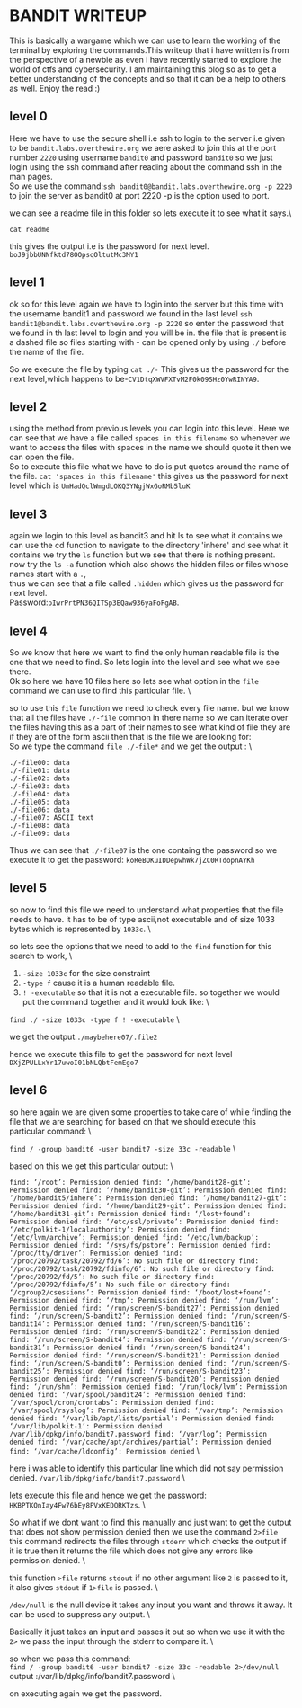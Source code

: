 # BANDIT WRITEUP 

This is basically a wargame which we can use to learn the working of the terminal by exploring the commands.This writeup that i have written is from the perspective of a newbie as even i have recently started to explore the world of ctfs and cybersecurity.
I am maintaining this blog so as to get a better understanding of the concepts and so that it can be a help to others as well.
Enjoy the read :)

## level 0
Here we have to use the secure shell i.e ssh to login to the server i.e given to be
`bandit.labs.overthewire.org` we aere asked to join this at the port number `2220` using username `bandit0` and password `bandit0` so we just login using the ssh command after reading about the command ssh in the man pages.\
So we use the command:`ssh bandit0@bandit.labs.overthewire.org -p 2220` to join the server as bandit0 at port 2220 -p is the option used to port.

we can see a readme file in this folder so lets execute it to see what it says.\

`cat readme`

this gives the output i.e is the password for next level.
`boJ9jbbUNNfktd78OOpsqOltutMc3MY1`

## level 1
ok so for this level again we have to login into the server but this time with the username bandit1 and password we found in the last level 
`ssh bandit1@bandit.labs.overthewire.org -p 2220`
so enter the password that we found in th last level to login and you will be in.
the file that is present is a dashed file so files starting with - can be opened only by using 
`./` before the name of the file.

So we execute the file by typing `cat ./-` This gives us the password for the next level,which happens to be-`CV1DtqXWVFXTvM2F0k09SHz0YwRINYA9`.

## level 2
using the method from previous levels you can login into this level.
Here we can see that we have a file called `spaces in this filename` so whenever we want to access the files with spaces in the name we should quote it then we can open the file. \
So to execute this file what we have to do is put quotes around the name of the file.
`cat 'spaces in this filename'` this gives us the password for next level which is
`UmHadQclWmgdLOKQ3YNgjWxGoRMb5luK`

## level 3
again we login to this level as bandit3 and hit ls to see what it contains
we can use the cd function to navigate to the directory 'inhere' and see what it contains
we try the `ls` function but we see that there is nothing present. \
now try the `ls -a` function which also shows the hidden files or files whose names start with a `.`,  
thus we can see that a file called `.hidden` which gives us the password for next level.  
Password:`pIwrPrtPN36QITSp3EQaw936yaFoFgAB`.

## level 4
So we know that here we want to find the only human readable file is the one that we need to find. So lets login into the level and see what we see there. \
Ok so here we have 10 files here so lets see what option in the `file` command we can use to find this particular file. \

so to use this `file` function we need to check every file name. but we know that all the files have `./-file` common in there name so we can iterate over the files having this as a part of their names to see what kind of file they are if they are of the form ascii then that is the file we are looking for: \
So we type the command `file ./-file*` and we get the output : \

	./-file00: data
	./-file01: data
	./-file02: data
	./-file03: data
	./-file04: data
	./-file05: data
	./-file06: data
	./-file07: ASCII text
	./-file08: data
	./-file09: data

Thus we can see that `./-file07` is the one containg the password so we execute it to get the password: `koReBOKuIDDepwhWk7jZC0RTdopnAYKh`

## level 5
so now to find this file we need to understand what properties that the file needs to have.
it has to be of type ascii,not executable and of size 1033 bytes which is represented by `1033c`.
 \

so lets see the options that we need to add to the `find` function for this search to work, \
1. `-size 1033c` for the size constraint
2. `-type f` cause it is a human readable file.
3. `! -executable` so that it is not a executable file.
so together we would put the command together and it would look like: \

`find ./ -size 1033c -type f ! -executable` \

we get the output:`./maybehere07/.file2`

hence we execute this file to get the password for next level \
`DXjZPULLxYr17uwoI01bNLQbtFemEgo7`

## level 6

so here again we are given some properties to take care of while finding the file that we are searching for based on that we should execute this particular command: \

`find / -group bandit6 -user bandit7 -size 33c -readable` \

based on this we get this particular output: \

`find: ‘/root’: Permission denied
find: ‘/home/bandit28-git’: Permission denied
find: ‘/home/bandit30-git’: Permission denied
find: ‘/home/bandit5/inhere’: Permission denied
find: ‘/home/bandit27-git’: Permission denied
find: ‘/home/bandit29-git’: Permission denied
find: ‘/home/bandit31-git’: Permission denied
find: ‘/lost+found’: Permission denied
find: ‘/etc/ssl/private’: Permission denied
find: ‘/etc/polkit-1/localauthority’: Permission denied
find: ‘/etc/lvm/archive’: Permission denied
find: ‘/etc/lvm/backup’: Permission denied
find: ‘/sys/fs/pstore’: Permission denied
find: ‘/proc/tty/driver’: Permission denied
find: ‘/proc/20792/task/20792/fd/6’: No such file or directory
find: ‘/proc/20792/task/20792/fdinfo/6’: No such file or directory
find: ‘/proc/20792/fd/5’: No such file or directory
find: ‘/proc/20792/fdinfo/5’: No such file or directory
find: ‘/cgroup2/csessions’: Permission denied
find: ‘/boot/lost+found’: Permission denied
find: ‘/tmp’: Permission denied
find: ‘/run/lvm’: Permission denied
find: ‘/run/screen/S-bandit27’: Permission denied
find: ‘/run/screen/S-bandit2’: Permission denied
find: ‘/run/screen/S-bandit14’: Permission denied
find: ‘/run/screen/S-bandit16’: Permission denied
find: ‘/run/screen/S-bandit22’: Permission denied
find: ‘/run/screen/S-bandit4’: Permission denied
find: ‘/run/screen/S-bandit31’: Permission denied
find: ‘/run/screen/S-bandit24’: Permission denied
find: ‘/run/screen/S-bandit21’: Permission denied
find: ‘/run/screen/S-bandit0’: Permission denied
find: ‘/run/screen/S-bandit25’: Permission denied
find: ‘/run/screen/S-bandit23’: Permission denied
find: ‘/run/screen/S-bandit20’: Permission denied
find: ‘/run/shm’: Permission denied
find: ‘/run/lock/lvm’: Permission denied
find: ‘/var/spool/bandit24’: Permission denied
find: ‘/var/spool/cron/crontabs’: Permission denied
find: ‘/var/spool/rsyslog’: Permission denied
find: ‘/var/tmp’: Permission denied
find: ‘/var/lib/apt/lists/partial’: Permission denied
find: ‘/var/lib/polkit-1’: Permission denied
/var/lib/dpkg/info/bandit7.password
find: ‘/var/log’: Permission denied
find: ‘/var/cache/apt/archives/partial’: Permission denied
find: ‘/var/cache/ldconfig’: Permission denied` \

here i was able to identify this particular line which did not say permission denied.
`/var/lib/dpkg/info/bandit7.password` \

lets execute this file and hence we get the password: `HKBPTKQnIay4Fw76bEy8PVxKEDQRKTzs`. \

So what if we dont want to find this manually and just want to get the output that does not show permission denied then we use the command `2>file` this command redirects the files through `stderr` which checks the output if it is true then it returns the file which does not give any errors like permission denied. \

this function `>file` returns `stdout` if no other argument like `2` is passed to it, it also gives `stdout` if `1>file` is passed. \

`/dev/null` is the null device it takes any input you want and throws it away. It can be used to suppress any output. \

Basically it just takes an input and passes it out so when we use it with the `2>` we pass the input through the stderr to compare it. \

so when we pass this command: \
`find / -group bandit6 -user bandit7 -size 33c -readable 2>/dev/null` \
output :/var/lib/dpkg/info/bandit7.password \

on executing again we get the password.